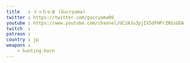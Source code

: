 ```yaml
---
title   : ぐっちゃま (Guccyama)
twitter : https://twitter.com/guccyama06
youtube : https://www.youtube.com/channel/UCiNJu3pjIX5dFHPrZNSzGDA
twitch  : 
patreon : 
country : jp
weapons :
    - hunting-horn
---
```


